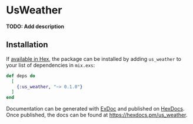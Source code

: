 # UsWeather

**TODO: Add description**

## Installation

If [available in Hex](https://hex.pm/docs/publish), the package can be installed
by adding `us_weather` to your list of dependencies in `mix.exs`:

```elixir
def deps do
  [
    {:us_weather, "~> 0.1.0"}
  ]
end
```

Documentation can be generated with [ExDoc](https://github.com/elixir-lang/ex_doc)
and published on [HexDocs](https://hexdocs.pm). Once published, the docs can
be found at <https://hexdocs.pm/us_weather>.

